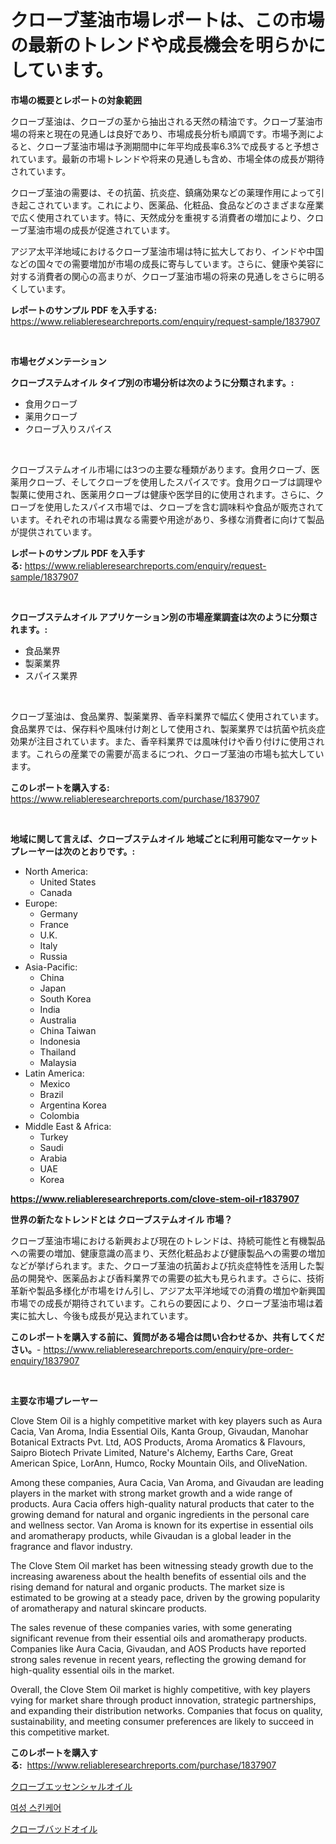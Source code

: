 <p><h1>クローブ茎油市場レポートは、この市場の最新のトレンドや成長機会を明らかにしています。</h1></p><p><strong>市場の概要とレポートの対象範囲</strong></p>
<p><p>クローブ茎油は、クローブの茎から抽出される天然の精油です。クローブ茎油市場の将来と現在の見通しは良好であり、市場成長分析も順調です。市場予測によると、クローブ茎油市場は予測期間中に年平均成長率6.3%で成長すると予想されています。最新の市場トレンドや将来の見通しも含め、市場全体の成長が期待されています。</p><p>クローブ茎油の需要は、その抗菌、抗炎症、鎮痛効果などの薬理作用によって引き起こされています。これにより、医薬品、化粧品、食品などのさまざまな産業で広く使用されています。特に、天然成分を重視する消費者の増加により、クローブ茎油市場の成長が促進されています。</p><p>アジア太平洋地域におけるクローブ茎油市場は特に拡大しており、インドや中国などの国々での需要増加が市場の成長に寄与しています。さらに、健康や美容に対する消費者の関心の高まりが、クローブ茎油市場の将来の見通しをさらに明るくしています。</p></p>
<p><strong>レポートのサンプル PDF を入手する:</strong> <a href="https://www.reliableresearchreports.com/enquiry/request-sample/1837907">https://www.reliableresearchreports.com/enquiry/request-sample/1837907</a></p>
<p>&nbsp;</p>
<p><strong>市場セグメンテーション</strong></p>
<p><strong>クローブステムオイル タイプ別の市場分析は次のように分類されます。:</strong></p>
<p><ul><li>食用クローブ</li><li>薬用クローブ</li><li>クローブ入りスパイス</li></ul></p>
<p>&nbsp;</p>
<p><p>クローブステムオイル市場には3つの主要な種類があります。食用クローブ、医薬用クローブ、そしてクローブを使用したスパイスです。食用クローブは調理や製菓に使用され、医薬用クローブは健康や医学目的に使用されます。さらに、クローブを使用したスパイス市場では、クローブを含む調味料や食品が販売されています。それぞれの市場は異なる需要や用途があり、多様な消費者に向けて製品が提供されています。</p></p>
<p><strong>レポートのサンプル PDF を入手する:</strong>&nbsp;<a href="https://www.reliableresearchreports.com/enquiry/request-sample/1837907">https://www.reliableresearchreports.com/enquiry/request-sample/1837907</a></p>
<p>&nbsp;</p>
<p><strong> クローブステムオイル アプリケーション別の市場産業調査は次のように分類されます。:</strong></p>
<p><ul><li>食品業界</li><li>製薬業界</li><li>スパイス業界</li></ul></p>
<p>&nbsp;</p>
<p><p>クローブ茎油は、食品業界、製薬業界、香辛料業界で幅広く使用されています。食品業界では、保存料や風味付け剤として使用され、製薬業界では抗菌や抗炎症効果が注目されています。また、香辛料業界では風味付けや香り付けに使用されます。これらの産業での需要が高まるにつれ、クローブ茎油の市場も拡大しています。</p></p>
<p><strong>このレポートを購入する:</strong>&nbsp; <a href="https://www.reliableresearchreports.com/purchase/1837907">https://www.reliableresearchreports.com/purchase/1837907</a></p>
<p>&nbsp;</p>
<p><strong>地域に関して言えば、クローブステムオイル 地域ごとに利用可能なマーケットプレーヤーは次のとおりです。:</strong></p>
<p><ul>
    <li>
        North America:
        <ul>
            <li>United States</li>
            <li>Canada</li>
        </ul>
    </li>
    <li>
        Europe:
        <ul>
            <li>Germany</li>
            <li>France</li>
            <li>U.K.</li>
            <li>Italy</li>
            <li>Russia</li>
        </ul>
    </li>
    <li>
        Asia-Pacific:
        <ul>
            <li>China</li>
            <li>Japan</li>
            <li>South Korea</li>
            <li>India</li>
            <li>Australia</li>
            <li>China Taiwan</li>
            <li>Indonesia</li>
            <li>Thailand</li>
            <li>Malaysia</li>
        </ul>
    </li>
    <li>
        Latin America:
        <ul>
            <li>Mexico</li>
            <li>Brazil</li>
            <li>Argentina Korea</li>
            <li>Colombia</li>
        </ul>
    </li>
    <li>
        Middle East & Africa:
        <ul>
            <li>Turkey</li>
            <li>Saudi</li>
            <li>Arabia</li>
            <li>UAE</li>
            <li>Korea</li>
        </ul>
    </li>
    </ul></p>
<p><strong><a href="https://www.reliableresearchreports.com/clove-stem-oil-r1837907">https://www.reliableresearchreports.com/clove-stem-oil-r1837907</a></strong>&nbsp;</p>
<p><strong>世界の新たなトレンドとは クローブステムオイル 市場？</strong></p>
<p><p>クローブ茎油市場における新興および現在のトレンドは、持続可能性と有機製品への需要の増加、健康意識の高まり、天然化粧品および健康製品への需要の増加などが挙げられます。また、クローブ茎油の抗菌および抗炎症特性を活用した製品の開発や、医薬品および香料業界での需要の拡大も見られます。さらに、技術革新や製品多様化が市場をけん引し、アジア太平洋地域での消費の増加や新興国市場での成長が期待されています。これらの要因により、クローブ茎油市場は着実に拡大し、今後も成長が見込まれています。</p></p>
<p><strong>このレポートを購入する前に、質問がある場合は問い合わせるか、共有してください。</strong>- <a href="https://www.reliableresearchreports.com/enquiry/pre-order-enquiry/1837907">https://www.reliableresearchreports.com/enquiry/pre-order-enquiry/1837907</a></p>
<p>&nbsp;</p>
<p><strong>主要な市場プレーヤー</strong></p>
<p><p>Clove Stem Oil is a highly competitive market with key players such as Aura Cacia, Van Aroma, India Essential Oils, Kanta Group, Givaudan, Manohar Botanical Extracts Pvt. Ltd, AOS Products, Aroma Aromatics & Flavours, Saipro Biotech Private Limited, Nature's Alchemy, Earths Care, Great American Spice, LorAnn, Humco, Rocky Mountain Oils, and OliveNation.</p><p>Among these companies, Aura Cacia, Van Aroma, and Givaudan are leading players in the market with strong market growth and a wide range of products. Aura Cacia offers high-quality natural products that cater to the growing demand for natural and organic ingredients in the personal care and wellness sector. Van Aroma is known for its expertise in essential oils and aromatherapy products, while Givaudan is a global leader in the fragrance and flavor industry.</p><p>The Clove Stem Oil market has been witnessing steady growth due to the increasing awareness about the health benefits of essential oils and the rising demand for natural and organic products. The market size is estimated to be growing at a steady pace, driven by the growing popularity of aromatherapy and natural skincare products.</p><p>The sales revenue of these companies varies, with some generating significant revenue from their essential oils and aromatherapy products. Companies like Aura Cacia, Givaudan, and AOS Products have reported strong sales revenue in recent years, reflecting the growing demand for high-quality essential oils in the market.</p><p>Overall, the Clove Stem Oil market is highly competitive, with key players vying for market share through product innovation, strategic partnerships, and expanding their distribution networks. Companies that focus on quality, sustainability, and meeting consumer preferences are likely to succeed in this competitive market.</p></p>
<p><strong>このレポートを購入する:</strong>&nbsp;&nbsp;<a href="https://www.reliableresearchreports.com/purchase/1837907">https://www.reliableresearchreports.com/purchase/1837907</a></p>
<p><p><a href="https://github.com/Calvi3ynJerde867/Market-Research-Report-List-1/blob/main/527523221204.md">クローブエッセンシャルオイル</a></p><p><a href="https://github.com/RichardLueilwitz787/Market-Research-Report-List-1/blob/main/602255219752.md">여성 스킨케어</a></p><p><a href="https://github.com/JacksonWiza1924/Market-Research-Report-List-1/blob/main/498235421205.md">クローブバッドオイル</a></p></p>